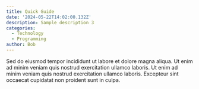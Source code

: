 ```yaml
---
title: Quick Guide
date: '2024-05-22T14:02:00.132Z'
description: Sample description 3
categories:
  - Technology
  - Programming
author: Bob
---
```


Sed do eiusmod tempor incididunt ut labore et dolore magna aliqua.
Ut enim ad minim veniam quis nostrud exercitation ullamco laboris.
Ut enim ad minim veniam quis nostrud exercitation ullamco laboris.
Excepteur sint occaecat cupidatat non proident sunt in culpa.